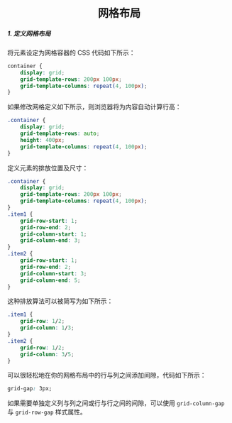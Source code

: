 <center><font size="5"><b>网格布局</b></font></center>

##### 1. 定义网格布局

将元素设定为网格容器的 CSS 代码如下所示：

```css
container {
    display: grid;
    grid-template-rows: 200px 100px;
    grid-template-columns: repeat(4, 100px);
}
```

如果修改网格定义如下所示，则浏览器将为内容自动计算行高：

```css
.container {
    display: grid;
    grid-template-rows: auto;
    height: 400px;
    grid-template-columns: repeat(4, 100px);
}
```

定义元素的排放位置及尺寸：

```css
.container {
    display: grid;
    grid-template-rows: 200px 100px;
    grid-template-columns: repeat(4, 100px);
}
.item1 {
    grid-row-start: 1;
    grid-row-end: 2;
    grid-column-start: 1;
    grid-column-end: 3;
}
.item2 {
    grid-row-start: 1;
    grid-row-end: 2;
    grid-column-start: 3;
    grid-column-end: 5;
}
```

这种排放算法可以被简写为如下所示：

```css
.item1 {
    grid-row: 1/2;
    grid-column: 1/3;
}
.item2 {
    grid-row: 1/2;
    grid-column: 3/5;
}
```

可以很轻松地在你的网格布局中的行与列之间添加间隙，代码如下所示：

```css
grid-gap: 3px;
```

如果需要单独定义列与列之间或行与行之间的间隙，可以使用 `grid-column-gap` 与 `grid-row-gap` 样式属性。


